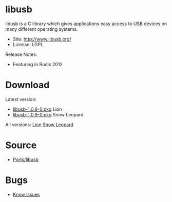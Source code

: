 

# libusb #

libusb is a C library which gives applications easy access to USB devices on many different operating systems.

  * Site: http://www.libusb.org/
  * License: LGPL

Release Notes:
  * Featuring in Rudix 2012


# Download #

Latest version:
  * [libusb-1.0.9-0.pkg](http://code.google.com/p/rudix/downloads/detail?name=libusb-1.0.9-0.pkg) Lion
  * [libusb-1.0.9-0.pkg](http://code.google.com/p/rudix-snowleopard/downloads/detail?name=libusb-1.0.9-0.pkg) Snow Leopard

All versions: [Lion](http://code.google.com/p/rudix/downloads/list?q=libusb) [Snow Leopard](http://code.google.com/p/rudix-snowleopard/downloads/list?q=libusb)

# Source #
  * [Ports/libusb](http://code.google.com/p/rudix/source/browse/Ports/libusb)

# Bugs #
  * [Know issues](http://code.google.com/p/rudix/issues/list?q=libusb)
